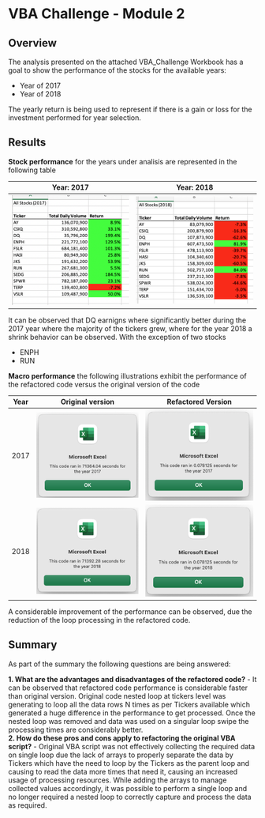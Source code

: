 # VBA Challenge - Module 2

## Overview 

The analysis presented on the attached VBA_Challenge Workbook has a goal to show the performance of the stocks for the available years:
- Year of 2017
- Year of 2018

The yearly return is being used to represent if there is a gain or loss for the investment performed for year selection. 

## Results

**Stock performance** for the years under analisis are represented in the following table

| Year: 2017 | Year: 2018 |
| --- | --- |
| ![Yearly Return 2017](/Resources/Yearly_return_2017.png) | ![Yearly Return 2018](/Resources/Yearly_return_2018.png) |

It can be observed that DQ earnigns where significantly better during the 2017 year where the majority of the tickers grew, where for the year 2018 a shrink behavior can be observed. With the exception of two stocks
- ENPH
- RUN

**Macro performance** the following illustrations exhibit the performance of the refactored code versus the original version of the code

| Year | Original version | Refactored Version |
| --- | --- | --- |
| 2017 | ![2017_original_performance](/Resources/performance/2017_original_version.png) | ![2017_refactored_version](/Resources/performance/2017_refactored_version.png)|
| 2018 | ![2018_original_performance](/Resources/performance/2018_original_version.png) | ![2018_refactored_version](/Resources/performance/2018_refactored_version.png)|

A considerable improvement of the performance can be observed, due the reduction of the loop processing in the refactored code.

## Summary

As part of the summary the following questions are being answered:

**1. What are the advantages and disadvantages of the refactored code?** - It can be observed that refactored code performance is considerable faster than original version. Original code nested loop at tickers level was generating to loop all the data rows N times as per Tickers available which generated a huge difference in the performance to get processed. Once the nested loop was removed and data was used on a singular loop swipe the processing times are considerably better.  
**2. How do these pros and cons apply to refactoring the original VBA script?** - Original VBA script was not effectively collecting the required data on single loop due the lack of arrays to properly separate the data by Tickers which have the need to loop by the Tickers as the parent loop and causing to read the data more times that need it, causing an increased usage of processing resources. 
While adding the arrays to manage collected values accordingly, it was possible to perform a single loop and no longer required a nested loop to correctly capture and process the data as required. 
